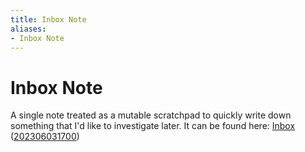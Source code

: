 ```yaml
---
title: Inbox Note
aliases:
- Inbox Note
---
```

# Inbox Note

A single note treated as a mutable scratchpad to quickly write down something that I'd like to investigate later. It can be found here: [Inbox](../inbox.md) ([202306031700](../entries/202306031700.md))
